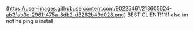 (https://user-images.githubusercontent.com/90225461/213605624-ab3fab3e-2961-475a-8db2-d3262b49d028.png)
BEST CLIENT!11!1
also im not helping u install
